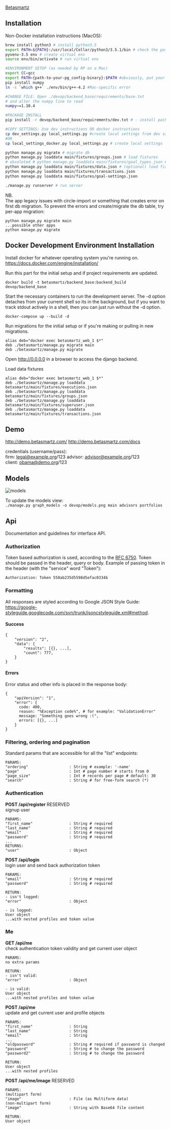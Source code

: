 [Betasmartz](http://betasmartz.com)



## Installation
Non-Docker installation instructions (MacOS):
```sh
brew install python3 # install python3.5
export PATH=${PATH}:/usr/local/Cellar/python3/3.5.1/bin # check the path
pyvenv-3.5 env # create virtual env
source env/bin/activate # run virtual env

#ENVIRONMENT SETUP (as needed by RP on a Mac)
export CC=gcc
export PATH={path-to-your-pg_config-binary}:$PATH #obviously, put your own path in there. My export was export PATH=/Applications/Postgres.app/Contents/Versions/latest/bin:$PATH 
pip install numpy
ln -s `which g++` ./env/bin/g++-4.2 #Mac-specific error

#CHANGE FILE: Open ./devop/backend_base/requirements/base.txt
# and alter the numpy line to read
numpy==1.10.4

#PACKAGE INSTALL
pip install -r devop/backend_base/requirements/dev.txt # - install packages

#COPY SETTINGS: Use dev instructions OR docker instructions
cp dev_settings.py local_settings.py #create local settings from dev sample
#OR
cp local_settings_docker.py local_settings.py # create local settings

python manage.py migrate # migrate db
python manage.py loaddata main/fixtures/groups.json # load fixtures
# obsoleted # python manage.py loaddata main/fixtures/goal_types.json # load fixtures
python manage.py loaddata main/fixtures/data.json # (optional) load fixtures (data.json.gz)
python manage.py loaddata main/fixtures/transactions.json
python manage.py loaddata main/fixtures/goal-settings.json

./manage.py runserver # run server
```

NB.  
The app legacy issues with circle-import or something 
that creates error on first db migration.
To prevent the errors and create/migrate the db table, try per-app migration:
```
python manage.py migrate main
...possible other apps
python manage.py migrate
```


## Docker Development Environment Installation
Install docker for whatever operating system you're running on.  https://docs.docker.com/engine/installation/

Run this part for the initial setup and if project requirements are updated.

````shell
docker build -t betasmartz/backend_base:backend_build devop/backend_base
````

Start the necessary containers to run the development server.  The -d option detaches from your current shell so its in the background, but if you want to track stdout actively in a shell, then you can just run without the -d option.
````shell
docker-compose up --build -d
````


Run migrations for the initial setup or if you're making or pulling in new migrations.
````shell
alias deb="docker exec betasmartz_web_1 $*"
deb ./betasmartz/manage.py migrate main
deb ./betasmartz/manage.py migrate
````

Open http://0.0.0.0 in a browser to access the django backend.


Load data fixtures
````shell
alias deb="docker exec betasmartz_web_1 $*"
deb ./betasmartz/manage.py loaddata betasmartz/main/fixtures/executions.json
deb ./betasmartz/manage.py loaddata betasmartz/main/fixtures/groups.json
deb ./betasmartz/manage.py loaddata betasmartz/main/fixtures/superuser.json
deb ./betasmartz/manage.py loaddata betasmartz/main/fixtures/transactions.json
````



## Demo
http://demo.betasmartz.com/
http://demo.betasmartz.com/docs  

credentials (username/pass):  
firm: legal@example.org/123
advisor: advisor@example.org/123  
client: obama@demo.org/123  



## Models
![models](devop/models.png)

To update the models view:  
`./manage.py graph_models -o devop/models.png main advisors portfolios`



## Api
Documentation and guidelines for interface API.


### Authorization

Token based authorization is used, according to the [RFC 6750](http://tools.ietf.org/html/rfc6750). Token should be passed in the header, query or body. Example of passing token in the header (with the "service" word "Token"):
```
Authorization: Token 550ab235d5598d5efac0334b
```


### Formatting
All responses are styled according to Google JSON Style Guide:  
https://google-styleguide.googlecode.com/svn/trunk/jsoncstyleguide.xml#method.  

#### Success
```
{
    "version": "2",
    "data": {
        "results": [{}, ...],
        "count": 777,
    }
}
```


#### Errors
Error status and other info is placed in the response body:  
```
{
    "apiVersion": "1",
    "error": {
      code: 400,
      reason: "%Exception code%", # for example: "ValidationError"
      message: "Something goes wrong :(",
      errors: [{}, ...]
    }
}
```


### Filtering, ordering and pagination

Standard params that are accessible for all the "list" endpoints:
```
PARAMS:
"ordering"                  : String # example: '-name'
"page"                      : Int # page number # starts from 0
"page_size"                 : Int # records per page # default: 30
"search"                    : String # for free-form search (*)
```


### Authentication

**POST /api/register**  RESERVED  
signup user
```
PARAMS:
"first_name"                : String # required
"last_name"                 : String # required
"email"                     : String # required
"password"                  : String # required
...
RETURNS:
"user"                      : Object
```

**POST /api/login**  
login user and send back authorization token
```
PARAMS:
"email"                     : String # required
"password"                  : String # required

RETURN:
- isn't logged:
"error"                     : Object

- is logged:
User object
...with nested profiles and token value
```


### Me

**GET /api/me**  
check authentication token validity and get current user object
```
PARAMS:
no extra params

RETURN:
- isn't valid:
"error"                     : Object

- is valid:
User object
...with nested profiles and token value
```


**POST /api/me**  
update and get current user and profile objects
```
PARAMS:
"first_name"                : String
"last_name"                 : String
"email"                     : String
...
"oldpassword"               : String # required if password is changed
"password"                  : String # to change the password
"password2"                 : String # to change the password

RETURN:
User object
...with nested profiles
```

**POST /api/me/image**  RESERVED  
```
PARAMS:
(multipart form)
"image"                     : File (as Multiform data)
(non-multipart form)
"image"                     : String with Base64 file content

RETURN:
User object
```
